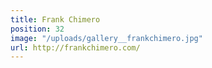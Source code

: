 ```yaml
---
title: Frank Chimero
position: 32
image: "/uploads/gallery__frankchimero.jpg"
url: http://frankchimero.com/
---
```



